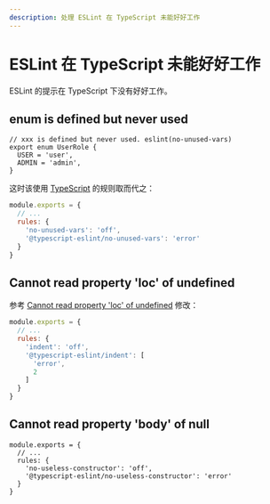 ```yaml
---
description: 处理 ESLint 在 TypeScript 未能好好工作
---
```


# ESLint 在 TypeScript 未能好好工作

ESLint 的提示在 TypeScript 下没有好好工作。



## enum is defined but never used

```tsx
// xxx is defined but never used. eslint(no-unused-vars)
export enum UserRole {
  USER = 'user',
  ADMIN = 'admin',
}
```

这时该使用 [TypeScript](https://github.com/typescript-eslint/typescript-eslint/blob/master/docs/getting-started/linting/FAQ.md#i-am-using-a-rule-from-eslint-core-and-it-doesnt-work-correctly-with-typescript-code) 的规则取而代之：

```js
module.exports = {
  // ...
  rules: {
    'no-unused-vars': 'off',
    '@typescript-eslint/no-unused-vars': 'error'
  }
}

```



## Cannot read property 'loc' of undefined

参考 [Cannot read property 'loc' of undefined](https://github.com/microsoft/vscode-eslint/issues/1149) 修改：

```js
module.exports = {
  // ...
  rules: {
    'indent': 'off',
    '@typescript-eslint/indent': [
      'error',
      2
    ]
  }
}
```



## Cannot read property 'body' of null

```tsx
module.exports = {
  // ...
  rules: {
    'no-useless-constructor': 'off',
    '@typescript-eslint/no-useless-constructor': 'error'
  }
}
```

